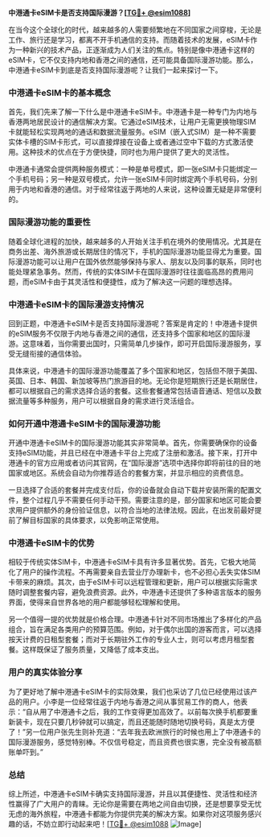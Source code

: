 **中港通卡eSIM卡是否支持国际漫游？[[TG💪+ @esim1088](https://t.me/s/esim1088)]**

在当今这个全球化的时代，越来越多的人需要频繁地在不同国家之间穿梭，无论是工作、旅行还是学习，都离不开手机通信的支持。而随着技术的发展，eSIM卡作为一种新兴的技术产品，正逐渐成为人们关注的焦点。特别是像中港通卡这样的eSIM卡，它不仅支持内地和香港之间的通信，还可能具备国际漫游功能。那么，中港通卡eSIM卡到底是否支持国际漫游呢？让我们一起来探讨一下。

### 中港通卡eSIM卡的基本概念

首先，我们先来了解一下什么是中港通卡eSIM卡。中港通卡是一种专门为内地与香港两地居民设计的通信解决方案。它通过eSIM技术，让用户无需更换物理SIM卡就能轻松实现两地的通话和数据流量服务。eSIM（嵌入式SIM）是一种不需要实体卡槽的SIM卡形式，可以直接焊接在设备上或者通过空中下载的方式激活使用。这种技术的优点在于方便快捷，同时也为用户提供了更大的灵活性。

中港通卡通常会提供两种服务模式：一种是单号模式，即一张eSIM卡只能绑定一个手机号码；另一种是双号模式，允许一张eSIM卡同时绑定两个手机号码，分别用于内地和香港的通信。对于经常往返于两地的人来说，这种设置无疑是非常便利的。

### 国际漫游功能的重要性

随着全球化进程的加快，越来越多的人开始关注手机在境外的使用情况。尤其是在商务出差、海外旅游或长期居住的情况下，手机的国际漫游功能显得尤为重要。国际漫游功能可以让用户在国外依然能够保持与家人、朋友以及同事的联系，同时也能处理紧急事务。然而，传统的实体SIM卡在国际漫游时往往面临高昂的费用问题，而eSIM卡由于其灵活性和便捷性，成为了解决这一问题的理想选择。

### 中港通卡eSIM卡的国际漫游支持情况

回到正题，中港通卡eSIM卡是否支持国际漫游呢？答案是肯定的！中港通卡提供的eSIM服务不仅限于内地与香港之间的通信，还支持多个国家和地区的国际漫游。这意味着，当你需要出国时，只需简单几步操作，即可开启国际漫游服务，享受无缝衔接的通信体验。

具体来说，中港通卡的国际漫游功能覆盖了多个国家和地区，包括但不限于美国、英国、日本、韩国、新加坡等热门旅游目的地。无论你是短期旅行还是长期居住，都可以根据自己的需求选择合适的套餐。这些套餐通常包括语音通话、短信以及数据流量等多种服务，用户可以根据自身的需求进行灵活组合。

### 如何开通中港通卡eSIM卡的国际漫游功能

开通中港通卡eSIM卡的国际漫游功能其实非常简单。首先，你需要确保你的设备支持eSIM功能，并且已经在中港通卡平台上完成了注册和激活。接下来，打开中港通卡的官方应用或者访问其官网，在“国际漫游”选项中选择你即将前往的目的地国家或地区。系统会自动为你推荐适合的套餐方案，并显示相应的资费信息。

一旦选择了合适的套餐并完成支付后，你的设备就会自动下载并安装所需的配置文件，整个过程几乎不需要任何手动干预。需要注意的是，部分国家和地区可能会要求用户提供额外的身份验证信息，以符合当地的法律法规。因此，在出发前最好提前了解目标国家的具体要求，以免影响正常使用。

### 中港通卡eSIM卡的优势

相较于传统实体SIM卡，中港通卡eSIM卡具有许多显著优势。首先，它极大地简化了用户的操作流程。不再需要亲自去营业厅办理新卡，也不必担心丢失实体SIM卡带来的麻烦。其次，由于eSIM卡可以远程管理和更新，用户可以根据实际需求随时调整套餐内容，避免浪费资源。此外，中港通卡还提供了多种语言版本的服务界面，使得来自世界各地的用户都能够轻松理解和使用。

另一个值得一提的优势就是价格合理。中港通卡针对不同市场推出了多样化的产品组合，旨在满足各类用户的预算范围。例如，对于偶尔出国的游客而言，可以选择按天计费的日租型套餐；而对于长期驻外工作的专业人士，则可以考虑月租型套餐。这样既保证了服务质量，又降低了成本支出。

### 用户的真实体验分享

为了更好地了解中港通卡eSIM卡的实际效果，我们也采访了几位已经使用过该产品的用户。小李是一位经常往返于内地与香港之间从事贸易工作的商人，他表示：“自从用了中港通卡之后，我的工作变得更加高效了。以前每次换手机都要重新装卡，现在只要几秒钟就可以搞定，而且还能随时随地切换号码，真是太方便了！”另一位用户张先生则补充道：“去年我去欧洲旅行的时候也用上了中港通卡的国际漫游服务，感觉特别棒。不仅信号稳定，而且资费也很实惠，完全没有被高额账单吓到。”

### 总结

综上所述，中港通卡eSIM卡确实支持国际漫游，并且以其便捷性、灵活性和经济性赢得了广大用户的青睐。无论你是需要在两地之间自由切换，还是想要享受无忧无虑的海外旅程，中港通卡都能为你提供完美的解决方案。如果你对这项服务感兴趣的话，不妨立即行动起来吧！[[TG💪+ @esim1088](https://t.me/s/esim1088) ![Image](https://i.postimg.cc/4NQfJmqS/Snipaste-2025-05-13-00-14-12.png)]